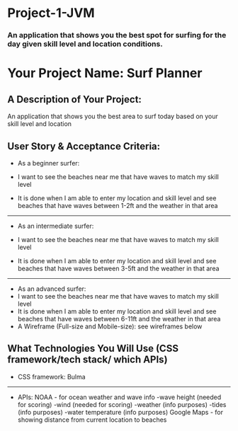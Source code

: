 # Project-1-JVM

### An application that shows you the best spot for surfing for the day given skill level and location conditions.

# Your Project Name: Surf Planner

## A Description of Your Project:
An application that shows you the best area to surf today based on your skill level and location

## User Story & Acceptance Criteria:

* As a beginner surfer:

* I want to see the beaches near me that have waves to match my skill level
* It is done when I am able to enter my location and skill level and see beaches that have waves between 1-2ft and the weather in that area
---
* As an intermediate surfer:

* I want to see the beaches near me that have waves to match my skill level
* It is done when I am able to enter my location and skill level and see beaches that have waves between 3-5ft and the weather in that area
---
* As an advanced surfer:
* I want to see the beaches near me that have waves to match my skill level
* It is done when I am able to enter my location and skill level and see beaches that have waves between 6-11ft and the weather in that area
* A Wireframe (Full-size and Mobile-size): see wireframes below

## What Technologies You Will Use (CSS framework/tech stack/ which APIs)

* CSS framework:
Bulma
---
* APIs:
NOAA - for ocean weather and wave info
	-wave height (needed for scoring)
	-wind (needed for scoring)
	-weather (info purposes)
	-tides (info purposes)
	-water temperature (info purposes)
Google Maps - for showing distance from current location to beaches

